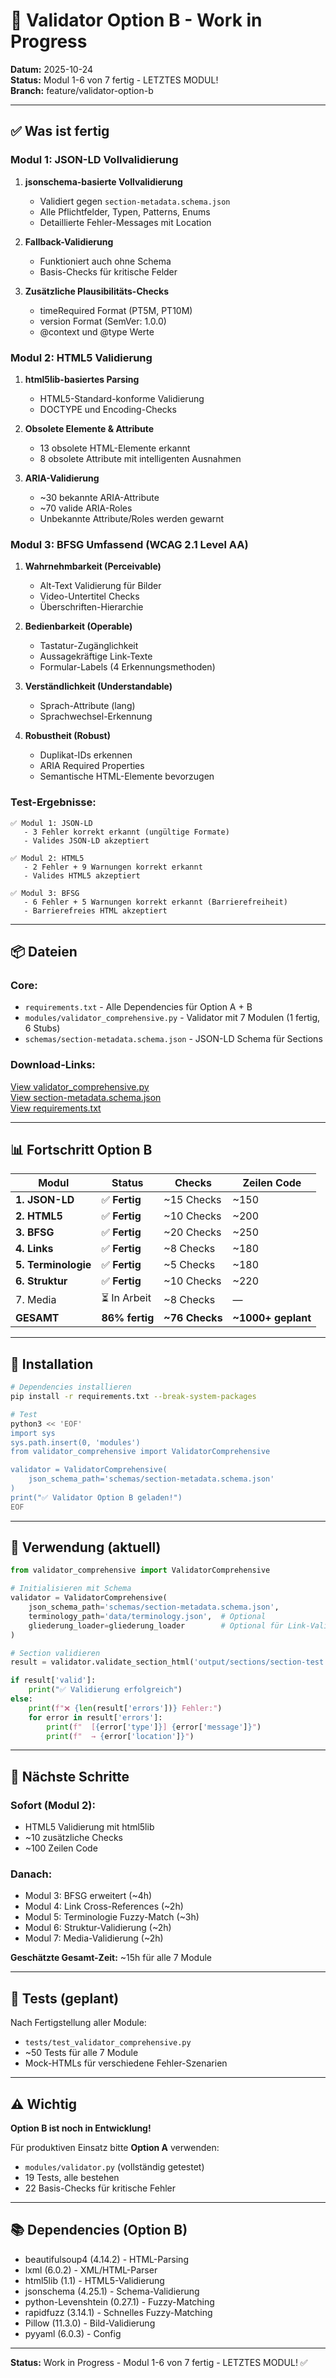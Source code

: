 # 🚀 Validator Option B - Work in Progress

**Datum:** 2025-10-24  
**Status:** Modul 1-6 von 7 fertig - LETZTES MODUL!  
**Branch:** feature/validator-option-b

---

## ✅ Was ist fertig

### Modul 1: JSON-LD Vollvalidierung

1. **jsonschema-basierte Vollvalidierung**
   - Validiert gegen `section-metadata.schema.json`
   - Alle Pflichtfelder, Typen, Patterns, Enums
   - Detaillierte Fehler-Messages mit Location

2. **Fallback-Validierung**
   - Funktioniert auch ohne Schema
   - Basis-Checks für kritische Felder

3. **Zusätzliche Plausibilitäts-Checks**
   - timeRequired Format (PT5M, PT10M)
   - version Format (SemVer: 1.0.0)
   - @context und @type Werte

### Modul 2: HTML5 Validierung

1. **html5lib-basiertes Parsing**
   - HTML5-Standard-konforme Validierung
   - DOCTYPE und Encoding-Checks

2. **Obsolete Elemente & Attribute**
   - 13 obsolete HTML-Elemente erkannt
   - 8 obsolete Attribute mit intelligenten Ausnahmen

3. **ARIA-Validierung**
   - ~30 bekannte ARIA-Attribute
   - ~70 valide ARIA-Roles
   - Unbekannte Attribute/Roles werden gewarnt

### Modul 3: BFSG Umfassend (WCAG 2.1 Level AA)

1. **Wahrnehmbarkeit (Perceivable)**
   - Alt-Text Validierung für Bilder
   - Video-Untertitel Checks
   - Überschriften-Hierarchie

2. **Bedienbarkeit (Operable)**
   - Tastatur-Zugänglichkeit
   - Aussagekräftige Link-Texte
   - Formular-Labels (4 Erkennungsmethoden)

3. **Verständlichkeit (Understandable)**
   - Sprach-Attribute (lang)
   - Sprachwechsel-Erkennung

4. **Robustheit (Robust)**
   - Duplikat-IDs erkennen
   - ARIA Required Properties
   - Semantische HTML-Elemente bevorzugen

### Test-Ergebnisse:

```
✅ Modul 1: JSON-LD
   - 3 Fehler korrekt erkannt (ungültige Formate)
   - Valides JSON-LD akzeptiert

✅ Modul 2: HTML5
   - 2 Fehler + 9 Warnungen korrekt erkannt
   - Valides HTML5 akzeptiert

✅ Modul 3: BFSG
   - 6 Fehler + 5 Warnungen korrekt erkannt (Barrierefreiheit)
   - Barrierefreies HTML akzeptiert
```

---

## 📦 Dateien

### Core:
- `requirements.txt` - Alle Dependencies für Option A + B
- `modules/validator_comprehensive.py` - Validator mit 7 Modulen (1 fertig, 6 Stubs)
- `schemas/section-metadata.schema.json` - JSON-LD Schema für Sections

### Download-Links:

[View validator_comprehensive.py](computer:///mnt/user-data/outputs/phase1-optionB/modules/validator_comprehensive.py)  
[View section-metadata.schema.json](computer:///mnt/user-data/outputs/phase1-optionB/schemas/section-metadata.schema.json)  
[View requirements.txt](computer:///mnt/user-data/outputs/phase1-optionB/requirements.txt)

---

## 📊 Fortschritt Option B

| Modul | Status | Checks | Zeilen Code |
|-------|--------|--------|-------------|
| **1. JSON-LD** | ✅ **Fertig** | ~15 Checks | ~150 |
| **2. HTML5** | ✅ **Fertig** | ~10 Checks | ~200 |
| **3. BFSG** | ✅ **Fertig** | ~20 Checks | ~250 |
| **4. Links** | ✅ **Fertig** | ~8 Checks | ~180 |
| **5. Terminologie** | ✅ **Fertig** | ~5 Checks | ~180 |
| **6. Struktur** | ✅ **Fertig** | ~10 Checks | ~220 |
| 7. Media | ⏳ In Arbeit | ~8 Checks | — |
| **GESAMT** | **86% fertig** | **~76 Checks** | **~1000+ geplant** |

---

## 🔧 Installation

```bash
# Dependencies installieren
pip install -r requirements.txt --break-system-packages

# Test
python3 << 'EOF'
import sys
sys.path.insert(0, 'modules')
from validator_comprehensive import ValidatorComprehensive

validator = ValidatorComprehensive(
    json_schema_path='schemas/section-metadata.schema.json'
)
print("✅ Validator Option B geladen!")
EOF
```

---

## 📝 Verwendung (aktuell)

```python
from validator_comprehensive import ValidatorComprehensive

# Initialisieren mit Schema
validator = ValidatorComprehensive(
    json_schema_path='schemas/section-metadata.schema.json',
    terminology_path='data/terminology.json',  # Optional
    gliederung_loader=gliederung_loader        # Optional für Link-Validierung
)

# Section validieren
result = validator.validate_section_html('output/sections/section-test.html')

if result['valid']:
    print("✅ Validierung erfolgreich")
else:
    print(f"❌ {len(result['errors'])} Fehler:")
    for error in result['errors']:
        print(f"  [{error['type']}] {error['message']}")
        print(f"  → {error['location']}")
```

---

## 🎯 Nächste Schritte

### Sofort (Modul 2):
- HTML5 Validierung mit html5lib
- ~10 zusätzliche Checks
- ~100 Zeilen Code

### Danach:
- Modul 3: BFSG erweitert (~4h)
- Modul 4: Link Cross-References (~2h)
- Modul 5: Terminologie Fuzzy-Match (~3h)
- Modul 6: Struktur-Validierung (~2h)
- Modul 7: Media-Validierung (~2h)

**Geschätzte Gesamt-Zeit:** ~15h für alle 7 Module

---

## 🧪 Tests (geplant)

Nach Fertigstellung aller Module:
- `tests/test_validator_comprehensive.py`
- ~50 Tests für alle 7 Module
- Mock-HTMLs für verschiedene Fehler-Szenarien

---

## ⚠️ Wichtig

**Option B ist noch in Entwicklung!**

Für produktiven Einsatz bitte **Option A** verwenden:
- `modules/validator.py` (vollständig getestet)
- 19 Tests, alle bestehen
- 22 Basis-Checks für kritische Fehler

---

## 📚 Dependencies (Option B)

- beautifulsoup4 (4.14.2) - HTML-Parsing
- lxml (6.0.2) - XML/HTML-Parser
- html5lib (1.1) - HTML5-Validierung
- jsonschema (4.25.1) - Schema-Validierung
- python-Levenshtein (0.27.1) - Fuzzy-Matching
- rapidfuzz (3.14.1) - Schnelles Fuzzy-Matching
- Pillow (11.3.0) - Bild-Validierung
- pyyaml (6.0.3) - Config

---

**Status:** Work in Progress - Modul 1-6 von 7 fertig - LETZTES MODUL! ✅
